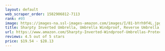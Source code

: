 ```yaml
---
layout: default 
﻿web_scraper_order: 1582906812-7113
rank: #95
image: https://images-na.ssl-images-amazon.com/images/I/81-bYrh9f4L.jpg
title: Sharpty Inverted Umbrella, Umbrella Windproof, Reverse Umbrella, Umbrellas for Women with UV…
url: https://www.amazon.com/Sharpty-Inverted-Windproof-Umbrellas-Protection/dp/B07CYLM4FX/ref=zg_mw_sporting-goods_95?_encoding=UTF8&psc=1&refRID=5CP7JJH669Q653S4FQ41
reviews: 4.5 out of 5 stars
price: $19.54 - $28.13
---
```


